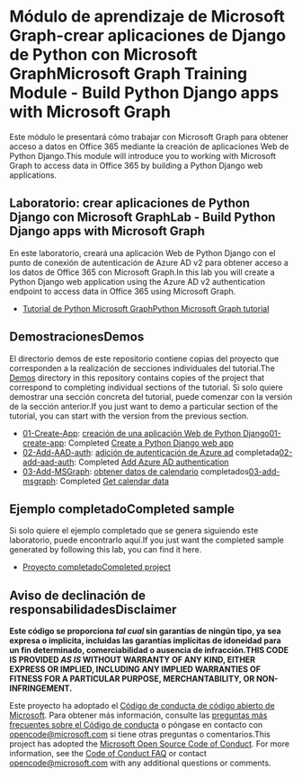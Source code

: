 # <a name="microsoft-graph-training-module---build-python-django-apps-with-microsoft-graph"></a><span data-ttu-id="a327f-101">Módulo de aprendizaje de Microsoft Graph-crear aplicaciones de Django de Python con Microsoft Graph</span><span class="sxs-lookup"><span data-stu-id="a327f-101">Microsoft Graph Training Module - Build Python Django apps with Microsoft Graph</span></span>

<span data-ttu-id="a327f-102">Este módulo le presentará cómo trabajar con Microsoft Graph para obtener acceso a datos en Office 365 mediante la creación de aplicaciones Web de Python Django.</span><span class="sxs-lookup"><span data-stu-id="a327f-102">This module will introduce you to working with Microsoft Graph to access data in Office 365 by building a Python Django web applications.</span></span>

## <a name="lab---build-python-django-apps-with-microsoft-graph"></a><span data-ttu-id="a327f-103">Laboratorio: crear aplicaciones de Python Django con Microsoft Graph</span><span class="sxs-lookup"><span data-stu-id="a327f-103">Lab - Build Python Django apps with Microsoft Graph</span></span>

<span data-ttu-id="a327f-104">En este laboratorio, creará una aplicación Web de Python Django con el punto de conexión de autenticación de Azure AD v2 para obtener acceso a los datos de Office 365 con Microsoft Graph.</span><span class="sxs-lookup"><span data-stu-id="a327f-104">In this lab you will create a Python Django web application using the Azure AD v2 authentication endpoint to access data in Office 365 using Microsoft Graph.</span></span>

- [<span data-ttu-id="a327f-105">Tutorial de Python Microsoft Graph</span><span class="sxs-lookup"><span data-stu-id="a327f-105">Python Microsoft Graph tutorial</span></span>](https://docs.microsoft.com/graph/training/python-tutorial)

## <a name="demos"></a><span data-ttu-id="a327f-106">Demostraciones</span><span class="sxs-lookup"><span data-stu-id="a327f-106">Demos</span></span>

<span data-ttu-id="a327f-107">El [](./Demos) directorio demos de este repositorio contiene copias del proyecto que corresponden a la realización de secciones individuales del tutorial.</span><span class="sxs-lookup"><span data-stu-id="a327f-107">The [Demos](./Demos) directory in this repository contains copies of the project that correspond to completing individual sections of the tutorial.</span></span> <span data-ttu-id="a327f-108">Si solo quiere demostrar una sección concreta del tutorial, puede comenzar con la versión de la sección anterior.</span><span class="sxs-lookup"><span data-stu-id="a327f-108">If you just want to demo a particular section of the tutorial, you can start with the version from the previous section.</span></span>

- <span data-ttu-id="a327f-109">[01-Create-App](Demos/01-create-app): [creación de una aplicación Web de Python Django](https://docs.microsoft.com/graph/training/python-tutorial?tutorial-step=1)</span><span class="sxs-lookup"><span data-stu-id="a327f-109">[01-create-app](Demos/01-create-app): Completed [Create a Python Django web app](https://docs.microsoft.com/graph/training/python-tutorial?tutorial-step=1)</span></span>
- <span data-ttu-id="a327f-110">[02-Add-AAD-auth](Demos/02-add-aad-auth): [adición de autenticación de Azure ad](https://docs.microsoft.com/graph/training/python-tutorial?tutorial-step=3) completada</span><span class="sxs-lookup"><span data-stu-id="a327f-110">[02-add-aad-auth](Demos/02-add-aad-auth): Completed [Add Azure AD authentication](https://docs.microsoft.com/graph/training/python-tutorial?tutorial-step=3)</span></span>
- <span data-ttu-id="a327f-111">[03-Add-MSGraph](Demos/03-add-msgraph): [obtener datos de calendario](https://docs.microsoft.com/graph/training/python-tutorial?tutorial-step=4) completados</span><span class="sxs-lookup"><span data-stu-id="a327f-111">[03-add-msgraph](Demos/03-add-msgraph): Completed [Get calendar data](https://docs.microsoft.com/graph/training/python-tutorial?tutorial-step=4)</span></span>

## <a name="completed-sample"></a><span data-ttu-id="a327f-112">Ejemplo completado</span><span class="sxs-lookup"><span data-stu-id="a327f-112">Completed sample</span></span>

<span data-ttu-id="a327f-113">Si solo quiere el ejemplo completado que se genera siguiendo este laboratorio, puede encontrarlo aquí.</span><span class="sxs-lookup"><span data-stu-id="a327f-113">If you just want the completed sample generated by following this lab, you can find it here.</span></span>

- [<span data-ttu-id="a327f-114">Proyecto completado</span><span class="sxs-lookup"><span data-stu-id="a327f-114">Completed project</span></span>](Demos/03-add-msgraph)

## <a name="disclaimer"></a><span data-ttu-id="a327f-115">Aviso de declinación de responsabilidades</span><span class="sxs-lookup"><span data-stu-id="a327f-115">Disclaimer</span></span>

<span data-ttu-id="a327f-116">**Este código se proporciona *tal cual* sin garantías de ningún tipo, ya sea expresa o implícita, incluidas las garantías implícitas de idoneidad para un fin determinado, comerciabilidad o ausencia de infracción.**</span><span class="sxs-lookup"><span data-stu-id="a327f-116">**THIS CODE IS PROVIDED *AS IS* WITHOUT WARRANTY OF ANY KIND, EITHER EXPRESS OR IMPLIED, INCLUDING ANY IMPLIED WARRANTIES OF FITNESS FOR A PARTICULAR PURPOSE, MERCHANTABILITY, OR NON-INFRINGEMENT.**</span></span>

<span data-ttu-id="a327f-p102">Este proyecto ha adoptado el [Código de conducta de código abierto de Microsoft](https://opensource.microsoft.com/codeofconduct/). Para obtener más información, consulte las [preguntas más frecuentes sobre el Código de conducta](https://opensource.microsoft.com/codeofconduct/faq/) o póngase en contacto con [opencode@microsoft.com](mailto:opencode@microsoft.com) si tiene otras preguntas o comentarios.</span><span class="sxs-lookup"><span data-stu-id="a327f-p102">This project has adopted the [Microsoft Open Source Code of Conduct](https://opensource.microsoft.com/codeofconduct/). For more information, see the [Code of Conduct FAQ](https://opensource.microsoft.com/codeofconduct/faq/) or contact [opencode@microsoft.com](mailto:opencode@microsoft.com) with any additional questions or comments.</span></span>